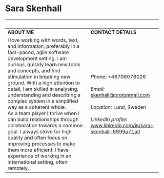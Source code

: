 # Sara Skenhall

| &nbsp; | &nbsp; |
| :--- | :--- |
| **ABOUT ME** | **CONTACT DETAILS** |
| I love working with words, text, and information, preferably in a fast-paced, agile software development setting. I am curious, quickly learn new tools and concepts, and find stimulation in breaking new ground. With a high attention to detail, I am skilled in analysing, understanding and describing a complex system in a simplified way as a coherent whole.<br>As a team player I thrive when I can build relationships through collaboration towards a common goal. I always strive for high quality and often focus on improving processes to make them more efficient. I have experience of working in an international setting, often remotely. | *Phone:* +46706076026<br><br>*Email:* skenhall@protonmail.com<br><br>*Location:* Lund, Sweden<br><br>*LinkedIn profile:*<br>www.linkedin.com/in/sara-skenhall-6999a71a0 |
